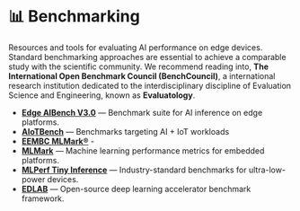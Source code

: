 # 📊 Benchmarking

Resources and tools for evaluating AI performance on edge devices. Standard benchmarking approaches are essential to achieve a comparable study with the scientific community. We recommend reading into, **The International Open Benchmark Council (BenchCouncil)**, a international research institution dedicated to the interdisciplinary discipline of Evaluation Science and Engineering, known as **Evaluatology**.

- **[Edge AIBench V3.0](https://www.benchcouncil.org/aibench/edge-aibench/index.html)** — Benchmark suite for AI inference on edge platforms.
- **[AIoTBench](https://www.benchcouncil.org/aibench/aiotbench/index.html)** — Benchmarks targeting AI + IoT workloads
- **[EEMBC MLMark®](https://www.eembc.org/mlmark/)** - 
- **[MLMark](https://www.eembc.org/mlmark/)** — Machine learning performance metrics for embedded platforms.
- **[MLPerf Tiny Inference](https://mlcommons.org/en/inference-tiny-10/)** — Industry-standard benchmarks for ultra-low-power devices.
- **[EDLAB](https://github.com/HPInc/EDLAB)** — Open-source deep learning accelerator benchmark framework.
